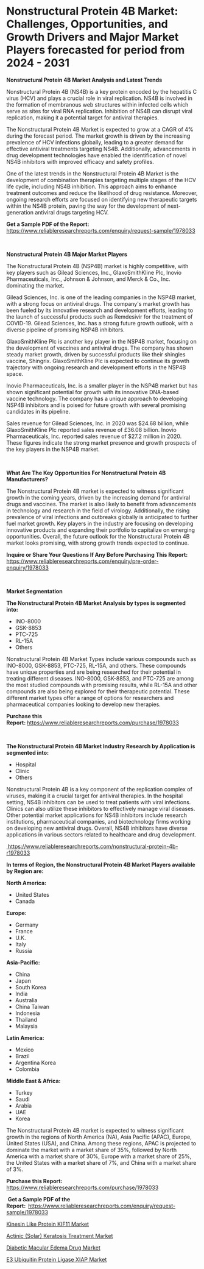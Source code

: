 <p><h1>Nonstructural Protein 4B Market: Challenges, Opportunities, and Growth Drivers and Major Market Players forecasted for period from 2024 - 2031</h1></p><p><strong>Nonstructural Protein 4B Market Analysis and Latest Trends</strong></p>
<p><p>Nonstructural Protein 4B (NS4B) is a key protein encoded by the hepatitis C virus (HCV) and plays a crucial role in viral replication. NS4B is involved in the formation of membranous web structures within infected cells which serve as sites for viral RNA replication. Inhibition of NS4B can disrupt viral replication, making it a potential target for antiviral therapies.</p><p>The Nonstructural Protein 4B Market is expected to grow at a CAGR of 4% during the forecast period. The market growth is driven by the increasing prevalence of HCV infections globally, leading to a greater demand for effective antiviral treatments targeting NS4B. Additionally, advancements in drug development technologies have enabled the identification of novel NS4B inhibitors with improved efficacy and safety profiles.</p><p>One of the latest trends in the Nonstructural Protein 4B Market is the development of combination therapies targeting multiple stages of the HCV life cycle, including NS4B inhibition. This approach aims to enhance treatment outcomes and reduce the likelihood of drug resistance. Moreover, ongoing research efforts are focused on identifying new therapeutic targets within the NS4B protein, paving the way for the development of next-generation antiviral drugs targeting HCV.</p></p>
<p><strong>Get a Sample PDF of the Report:&nbsp;</strong> <a href="https://www.reliableresearchreports.com/enquiry/request-sample/1978033">https://www.reliableresearchreports.com/enquiry/request-sample/1978033</a></p>
<p>&nbsp;</p>
<p><strong>Nonstructural Protein 4B Major Market Players</strong></p>
<p><p>The Nonstructural Protein 4B (NSP4B) market is highly competitive, with key players such as Gilead Sciences, Inc., GlaxoSmithKline Plc, Inovio Pharmaceuticals, Inc., Johnson & Johnson, and Merck & Co., Inc. dominating the market.</p><p>Gilead Sciences, Inc. is one of the leading companies in the NSP4B market, with a strong focus on antiviral drugs. The company's market growth has been fueled by its innovative research and development efforts, leading to the launch of successful products such as Remdesivir for the treatment of COVID-19. Gilead Sciences, Inc. has a strong future growth outlook, with a diverse pipeline of promising NSP4B inhibitors.</p><p>GlaxoSmithKline Plc is another key player in the NSP4B market, focusing on the development of vaccines and antiviral drugs. The company has shown steady market growth, driven by successful products like their shingles vaccine, Shingrix. GlaxoSmithKline Plc is expected to continue its growth trajectory with ongoing research and development efforts in the NSP4B space.</p><p>Inovio Pharmaceuticals, Inc. is a smaller player in the NSP4B market but has shown significant potential for growth with its innovative DNA-based vaccine technology. The company has a unique approach to developing NSP4B inhibitors and is poised for future growth with several promising candidates in its pipeline.</p><p>Sales revenue for Gilead Sciences, Inc. in 2020 was $24.68 billion, while GlaxoSmithKline Plc reported sales revenue of £36.08 billion. Inovio Pharmaceuticals, Inc. reported sales revenue of $27.2 million in 2020. These figures indicate the strong market presence and growth prospects of the key players in the NSP4B market.</p></p>
<p>&nbsp;</p>
<p><strong>What Are The Key Opportunities For Nonstructural Protein 4B Manufacturers?</strong></p>
<p><p>The Nonstructural Protein 4B market is expected to witness significant growth in the coming years, driven by the increasing demand for antiviral drugs and vaccines. The market is also likely to benefit from advancements in technology and research in the field of virology. Additionally, the rising prevalence of viral infections and outbreaks globally is anticipated to further fuel market growth. Key players in the industry are focusing on developing innovative products and expanding their portfolio to capitalize on emerging opportunities. Overall, the future outlook for the Nonstructural Protein 4B market looks promising, with strong growth trends expected to continue.</p></p>
<p><strong>Inquire or Share Your Questions If Any Before Purchasing This Report:</strong> <a href="https://www.reliableresearchreports.com/enquiry/pre-order-enquiry/1978033">https://www.reliableresearchreports.com/enquiry/pre-order-enquiry/1978033</a></p>
<p>&nbsp;</p>
<p><strong>Market Segmentation</strong></p>
<p><strong>The Nonstructural Protein 4B Market Analysis by types is segmented into:</strong></p>
<p><ul><li>INO-8000</li><li>GSK-8853</li><li>PTC-725</li><li>RL-15A</li><li>Others</li></ul></p>
<p><p>Nonstructural Protein 4B Market Types include various compounds such as INO-8000, GSK-8853, PTC-725, RL-15A, and others. These compounds have unique properties and are being researched for their potential in treating different diseases. INO-8000, GSK-8853, and PTC-725 are among the most studied compounds with promising results, while RL-15A and other compounds are also being explored for their therapeutic potential. These different market types offer a range of options for researchers and pharmaceutical companies looking to develop new therapies.</p></p>
<p><strong>Purchase this Report:&nbsp;</strong><a href="https://www.reliableresearchreports.com/purchase/1978033">https://www.reliableresearchreports.com/purchase/1978033</a></p>
<p>&nbsp;</p>
<p><strong>The Nonstructural Protein 4B Market Industry Research by Application is segmented into:</strong></p>
<p><ul><li>Hospital</li><li>Clinic</li><li>Others</li></ul></p>
<p><p>Nonstructural Protein 4B is a key component of the replication complex of viruses, making it a crucial target for antiviral therapies. In the hospital setting, NS4B inhibitors can be used to treat patients with viral infections. Clinics can also utilize these inhibitors to effectively manage viral diseases. Other potential market applications for NS4B inhibitors include research institutions, pharmaceutical companies, and biotechnology firms working on developing new antiviral drugs. Overall, NS4B inhibitors have diverse applications in various sectors related to healthcare and drug development.</p></p>
<p><a href="https://www.reliableresearchreports.com/nonstructural-protein-4b-r1978033">&nbsp;https://www.reliableresearchreports.com/nonstructural-protein-4b-r1978033</a></p>
<p><strong>In terms of Region, the Nonstructural Protein 4B Market Players available by Region are:</strong></p>
<p>
    <p> <strong> North America: </strong>
        <ul>
            <li>United States</li>
            <li>Canada</li>
        </ul>
        </p> 
    <p> <strong> Europe: </strong>
        <ul>
            <li>Germany</li>
            <li>France</li>
            <li>U.K.</li>
            <li>Italy</li>
            <li>Russia</li>
        </ul>
        </p> 
    <p> <strong> Asia-Pacific: </strong>
        <ul>
            <li>China</li>
            <li>Japan</li>
            <li>South Korea</li>
            <li>India</li>
            <li>Australia</li>
            <li>China Taiwan</li>
            <li>Indonesia</li>
            <li>Thailand</li>
            <li>Malaysia</li>
        </ul>
        </p> 
    <p> <strong> Latin America: </strong>
        <ul>
            <li>Mexico</li>
            <li>Brazil</li>
            <li>Argentina Korea</li>
            <li>Colombia</li>
        </ul>
        </p> 
    <p> <strong> Middle East & Africa: </strong>
        <ul>
            <li>Turkey</li>
            <li>Saudi</li>
            <li>Arabia</li>
            <li>UAE</li>
            <li>Korea</li>
        </ul>
    </p>
    </p>
<p><p>The Nonstructural Protein 4B market is expected to witness significant growth in the regions of North America (NA), Asia Pacific (APAC), Europe, United States (USA), and China. Among these regions, APAC is projected to dominate the market with a market share of 35%, followed by North America with a market share of 30%, Europe with a market share of 25%, the United States with a market share of 7%, and China with a market share of 3%.</p></p>
<p><strong>Purchase this Report: </strong><a href="https://www.reliableresearchreports.com/purchase/1978033">https://www.reliableresearchreports.com/purchase/1978033</a></p>
<p>&nbsp;<strong>Get a Sample PDF of the Report:&nbsp;&nbsp;</strong><a href="https://www.reliableresearchreports.com/enquiry/request-sample/1978033">https://www.reliableresearchreports.com/enquiry/request-sample/1978033</a></p>
<p><strong></strong></p>
<p><p><a href="https://github.com/carolinehamilton5656/Market-Research-Report-List-1/blob/main/kinesin-like-protein-kif11-market.md">Kinesin Like Protein KIF11 Market</a></p><p><a href="https://github.com/adriannay56456/Market-Research-Report-List-1/blob/main/actinic-solar-keratosis-treatment-market.md">Actinic (Solar) Keratosis Treatment Market</a></p><p><a href="https://github.com/edaunhshhs/Market-Research-Report-List-1/blob/main/diabetic-macular-edema-drug-market.md">Diabetic Macular Edema Drug Market</a></p><p><a href="https://github.com/cobainhalbaru1/Market-Research-Report-List-1/blob/main/e3-ubiquitin-protein-ligase-xiap-market.md">E3 Ubiquitin Protein Ligase XIAP Market</a></p></p>